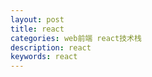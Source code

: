 ```yaml
---
layout: post
title: react
categories: web前端 react技术栈
description: react
keywords: react
---
```





